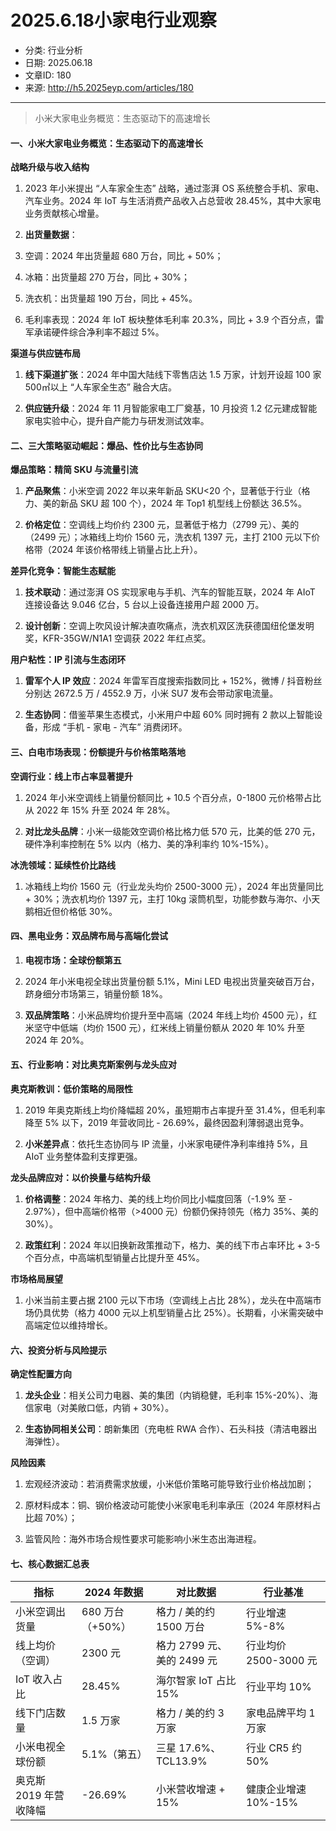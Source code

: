 # 2025.6.18小家电行业观察

- 分类: 行业分析
- 日期: 2025.06.18
- 文章ID: 180
- 来源: http://h5.2025eyp.com/articles/180

---

> 小米大家电业务概览：生态驱动下的高速增长

#### **一、小米大家电业务概览：生态驱动下的高速增长**

**战略升级与收入结构**

1. 2023 年小米提出 “人车家全生态” 战略，通过澎湃 OS 系统整合手机、家电、汽车业务。2024 年 IoT 与生活消费产品收入占总营收 28.45%，其中大家电业务贡献核心增量。

2. **出货量数据**：

1. 空调：2024 年出货量超 680 万台，同比 + 50%；

2. 冰箱：出货量超 270 万台，同比 + 30%；

3. 洗衣机：出货量超 190 万台，同比 + 45%。

3. 毛利率表现：2024 年 IoT 板块整体毛利率 20.3%，同比 + 3.9 个百分点，雷军承诺硬件综合净利率不超过 5%。

**渠道与供应链布局**

1. **线下渠道扩张**：2024 年中国大陆线下零售店达 1.5 万家，计划开设超 100 家 500㎡以上 “人车家全生态” 融合大店。

2. **供应链升级**：2024 年 11 月智能家电工厂奠基，10 月投资 1.2 亿元建成智能家电实验中心，提升自产能力与研发测试效率。

#### **二、三大策略驱动崛起：爆品、性价比与生态协同**

**爆品策略：精简 SKU 与流量引流**

1. **产品聚焦**：小米空调 2022 年以来年新品 SKU<20 个，显著低于行业（格力、美的新品 SKU 超 100 个），2024 年 Top1 机型线上份额达 36.5%。

2. **价格定位**：空调线上均价约 2300 元，显著低于格力（2799 元）、美的（2499 元）；冰箱线上均价 1560 元，洗衣机 1397 元，主打 2100 元以下价格带（2024 年该价格带线上销量占比上升）。

**差异化竞争：智能生态赋能**

1. **技术联动**：通过澎湃 OS 实现家电与手机、汽车的智能互联，2024 年 AIoT 连接设备达 9.046 亿台，5 台以上设备连接用户超 2000 万。

2. **设计创新**：空调上吹风设计解决直吹痛点，洗衣机双区洗获德国纽伦堡发明奖，KFR-35GW/N1A1 空调获 2022 年红点奖。

**用户粘性：IP 引流与生态闭环**

1. **雷军个人 IP 效应**：2024 年雷军百度搜索指数同比 + 152%，微博 / 抖音粉丝分别达 2672.5 万 / 4552.9 万，小米 SU7 发布会带动家电流量。

2. **生态协同**：借鉴苹果生态模式，小米用户中超 60% 同时拥有 2 款以上智能设备，形成 “手机 - 家电 - 汽车” 消费闭环。

#### **三、白电市场表现：份额提升与价格策略落地**

**空调行业：线上市占率显著提升**

1. 2024 年小米空调线上销量份额同比 + 10.5 个百分点，0-1800 元价格带占比从 2022 年 15% 升至 2024 年 28%。

2. **对比龙头品牌**：小米一级能效空调价格比格力低 570 元，比美的低 270 元，硬件净利率控制在 5% 以内（格力、美的净利率约 10%-15%）。

**冰洗领域：延续性价比路线**

1. 冰箱线上均价 1560 元（行业龙头均价 2500-3000 元），2024 年出货量同比 + 30%；洗衣机均价 1397 元，主打 10kg 滚筒机型，功能参数与海尔、小天鹅相近但价格低 30%。

#### **四、黑电业务：双品牌布局与高端化尝试**

1. **电视市场：全球份额第五**

1. 2024 年小米电视全球出货量份额 5.1%，Mini LED 电视出货量突破百万台，跻身细分市场第三，销量份额 18%。

2. **双品牌策略**：小米品牌均价提升至中高端（2024 年线上均价 4500 元），红米坚守中低端（均价 1500 元），红米线上销量份额从 2020 年 10% 升至 2024 年 20%。

#### **五、行业影响：对比奥克斯案例与龙头应对**

**奥克斯教训：低价策略的局限性**

1. 2019 年奥克斯线上均价降幅超 20%，虽短期市占率提升至 31.4%，但毛利率降至 5% 以下，2019 年营收同比 - 26.69%，最终因盈利薄弱退出竞争。

2. **小米差异点**：依托生态协同与 IP 流量，小米家电硬件净利率维持 5%，且 AIoT 业务整体盈利支撑更强。

**龙头品牌应对：以价换量与结构升级**

1. **价格调整**：2024 年格力、美的线上均价同比小幅度回落（-1.9% 至 - 2.97%），但中高端价格带（>4000 元）份额仍保持领先（格力 35%、美的 30%）。

2. **政策红利**：2024 年以旧换新政策推动下，格力、美的线下市占率环比 + 3-5 个百分点，中高端机型销量占比提升至 45%。

**市场格局展望**

1. 小米当前主要占据 2100 元以下市场（空调线上占比 28%），龙头在中高端市场仍具优势（格力 4000 元以上机型销量占比 25%）。长期看，小米需突破中高端定位以维持增长。

#### **六、投资分析与风险提示**

**确定性配置方向**

1. **龙头企业**：相关公司力电器、美的集团（内销稳健，毛利率 15%-20%）、海信家电（对美敞口低，内销 + 30%）。

2. **生态协同相关公司**：朗新集团（充电桩 RWA 合作）、石头科技（清洁电器出海弹性）。

**风险因素**

1. 宏观经济波动：若消费需求放缓，小米低价策略可能导致行业价格战加剧；

2. 原材料成本：铜、钢价格波动可能使小米家电毛利率承压（2024 年原材料占比超 70%）；

3. 监管风险：海外市场合规性要求可能影响小米生态出海进程。

#### **七、核心数据汇总表**

| **指标** | **2024 年数据** | **对比数据** | **行业基准** |
| --- | --- | --- | --- |
| 小米空调出货量 | 680 万台（+50%） | 格力 / 美的约 1500 万台 | 行业增速 5%-8% |
| 线上均价（空调） | 2300 元 | 格力 2799 元、美的 2499 元 | 行业均价 2500-3000 元 |
| IoT 收入占比 | 28.45% | 海尔智家 IoT 占比 15% | 行业平均 10% |
| 线下门店数量 | 1.5 万家 | 格力 / 美的约 3 万家 | 家电品牌平均 1 万家 |
| 小米电视全球份额 | 5.1%（第五） | 三星 17.6%、TCL13.9% | 行业 CR5 约 50% |
| 奥克斯 2019 年营收降幅 | -26.69% | 小米营收增速 + 15% | 健康企业增速 10%-15% |
